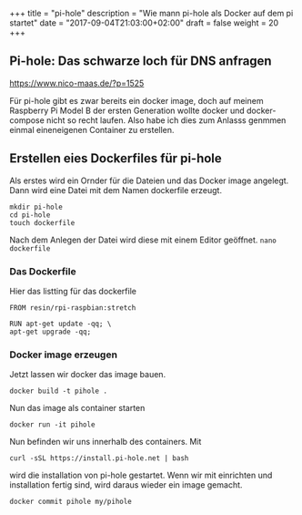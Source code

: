 +++
title = "pi-hole"
description = "Wie mann pi-hole als Docker auf dem pi startet"
date = "2017-09-04T21:03:00+02:00"
draft = false
weight = 20
+++

## Pi-hole: Das schwarze loch für DNS anfragen
https://www.nico-maas.de/?p=1525

Für pi-hole gibt es zwar bereits ein docker image, doch auf meinem Raspberry Pi Model B der ersten Generation wollte docker und docker-compose nicht so recht laufen.
Also habe ich dies zum Anlasss genmmen einmal eineneigenen Container zu erstellen.

## Erstellen eies Dockerfiles für pi-hole

Als erstes wird ein Ornder für die Dateien und das Docker image angelegt. Dann wird eine Datei mit dem Namen dockerfile erzeugt.

    mkdir pi-hole
    cd pi-hole
    touch dockerfile

Nach dem Anlegen der Datei wird diese mit einem Editor geöffnet. `nano dockerfile`

### Das Dockerfile

Hier das listting für das dockerfile

    FROM resin/rpi-raspbian:stretch

    RUN apt-get update -qq; \
    apt-get upgrade -qq;

### Docker image erzeugen

Jetzt lassen wir docker das image bauen.

    docker build -t pihole .

Nun das image als container starten

    docker run -it pihole

Nun befinden wir uns innerhalb des containers. Mit

    curl -sSL https://install.pi-hole.net | bash

wird die installation von pi-hole gestartet.
Wenn wir mit einrichten und installation fertig sind, wird daraus wieder ein image gemacht.

    docker commit pihole my/pihole